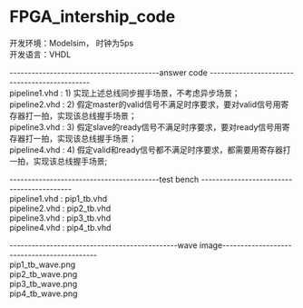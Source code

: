 # FPGA_intership_code


开发环境：Modelsim， 时钟为5ps  
开发语言：VHDL  


-----------------------------------------answer code ---------------------------------------------  
pipeline1.vhd : 1) 实现上述总线同步握手场景，不考虑异步场景；  
pipeline2.vhd : 2) 假定master的valid信号不满足时序要求，要对valid信号用寄存器打一拍，实现该总线握手场景；  
pipeline3.vhd : 3) 假定slave的ready信号不满足时序要求，要对ready信号用寄存器打一拍，实现该总线握手场景；  
pipeline4.vhd : 4) 假定valid和ready信号都不满足时序要求，都需要用寄存器打一拍，实现该总线握手场景;   

-----------------------------------------test bench ------------------------------------------  
pipeline1.vhd : pip1_tb.vhd  
pipeline2.vhd : pip2_tb.vhd  
pipeline3.vhd : pip3_tb.vhd  
pipeline4.vhd : pip4_tb.vhd  


----------------------------------------------wave image-------------------------------------------  
pip1_tb_wave.png  
pip2_tb_wave.png  
pip3_tb_wave.png  
pip4_tb_wave.png  

